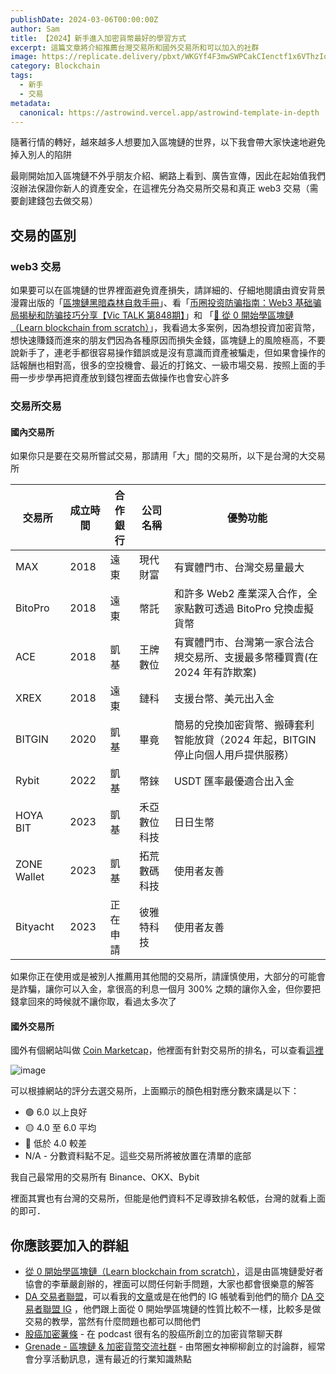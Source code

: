 ```yaml
---
publishDate: 2024-03-06T00:00:00Z
author: Sam
title: 【2024】新手進入加密貨幣最好的學習方式
excerpt: 這篇文章將介紹推薦台灣交易所和國外交易所和可以加入的社群
image: https://replicate.delivery/pbxt/WKGYf4F3mwSWPCakCIenctf1x6VThzIqY1Z7xdMettN6VR2JB/out-0.png
category: Blockchain
tags:
  - 新手
  - 交易
metadata:
  canonical: https://astrowind.vercel.app/astrowind-template-in-depth
---
```



隨著行情的轉好，越來越多人想要加入區塊鏈的世界，以下我會帶大家快速地避免掉入別人的陷阱


最剛開始加入區塊鏈不外乎朋友介紹、網路上看到、廣告宣傳，因此在起始值我們沒辦法保證你新人的資產安全，在這裡先分為交易所交易和真正 web3 交易（需要創建錢包去做交易）
## 交易的區別

### web3 交易
如果要可以在區塊鏈的世界裡面避免資產損失，請詳細的、仔細地閱讀由資安背景漫霧出版的「[區塊鏈黑暗森林自救手冊](https://github.com/slowmist/Blockchain-dark-forest-selfguard-handbook/blob/main/README_CN.md)」、看「[币圈投资防骗指南：Web3 基础骗局揭秘和防骗技巧分享【Vic TALK 第848期】](https://youtu.be/39nu0Qd00yI?si=LDrPFHQQLycWq-zS)」和
「[🧪 從 0 開始學區塊鏈（Learn blockchain from scratch）](https://www.facebook.com/groups/blockchain.zh/)」，我看過太多案例，因為想投資加密貨幣，想快速賺錢而進來的朋友們因為各種原因而損失金錢，區塊鏈上的風險極高，不要說新手了，連老手都很容易操作錯誤或是沒有意識而資產被騙走，但如果會操作的話報酬也相對高，很多的空投機會、最近的打銘文、一級市場交易．按照上面的手冊一步步學再把資產放到錢包裡面去做操作也會安心許多

### 交易所交易

#### 國內交易所
如果你只是要在交易所嘗試交易，那請用「大」間的交易所，以下是台灣的大交易所

| 交易所 | 成立時間 |合作銀行|	公司名稱	|優勢功能|
| ------ | ----------- | -----------| ----------- | ----------- | 
| MAX	 | 2018 | 遠東 | 	現代財富 | 	有實體門市、台灣交易量最大 | 
| BitoPro| 2018	| 遠東 | 	幣託    |  和許多 Web2 產業深入合作，全家點數可透過 BitoPro 兌換虛擬貨幣 | 
| ACE	 | 2018	| 凱基 | 王牌數位  | 	有實體門市、台灣第一家合法合規交易所、支援最多幣種買賣(在 2024 年有詐欺案) | 
| XREX   | 2018 | 遠東 | 	鏈科    |  支援台幣、美元出入金 |
| BITGIN | 2020	| 凱基 | 	畢竟    |  簡易的兌換加密貨幣、搬磚套利智能放貸（2024 年起，BITGIN 停止向個人用戶提供服務）| 
| Rybit	 | 2022 | 凱基 | 	幣錸    |  USDT 匯率最優適合出入金 | 
| HOYA BIT | 2023 | 凱基 | 禾亞數位科技 |  日日生幣 | 
| ZONE Wallet | 2023 | 凱基 | 拓荒數碼科技 |  使用者友善 | 
| Bityacht	| 2023 | 正在申請 | 彼雅特科技	| 使用者友善 | 

如果你正在使用或是被別人推薦用其他間的交易所，請謹慎使用，大部分的可能會是詐騙，讓你可以入金，拿很高的利息一個月 300% 之類的讓你入金，但你要把錢拿回來的時候就不讓你取，看過太多次了


#### 國外交易所

國外有個網站叫做 [Coin Marketcap](https://coinmarketcap.com/zh-tw/)，他裡面有針對交易所的排名，可以查看[這裡](https://coinmarketcap.com/zh-tw/rankings/exchanges/)

![image](https://imgur.com/Ez3EHBF.png)

可以根據網站的評分去選交易所，上面顯示的顏色相對應分數來講是以下： 
- 🟢 6.0 以上良好 
- 🟡 4.0 至 6.0 平均
- 🔴 低於 4.0 較差
- N/A - 分數資料點不足。這些交易所將被放置在清單的底部

我自己最常用的交易所有 Binance、OKX、Bybit

裡面其實也有台灣的交易所，但能是他們資料不足導致排名較低，台灣的就看上面的即可．
## 你應該要加入的群組

- [從 0 開始學區塊鏈（Learn blockchain from scratch）](https://bit.ly/lineBlockchain)，這是由區塊鏈愛好者協會的李華嚴創辦的，裡面可以問任何新手問題，大家也都會很樂意的解答
- [DA 交易者聯盟](https://datatw.io/)，可以看我的[文章](https://blockspaces.xyz/daCapital-introduce)或是在他們的 IG 帳號看到他們的簡介 [DA 交易者聯盟 IG](https://www.instagram.com/p/CxqBQkBy4VS/?hl=zh-tw&img_index=1) ，他們跟上面從 0 開始學區塊鏈的性質比較不一樣，比較多是做交易的教學，當然有什麼問題也都可以問他們
- [股癌加密薯條](https://t.me/joinchat/HxXH6hyp8s0gT2Ovw4QrAQ) - 在 podcast 很有名的股癌所創立的加密貨幣聊天群
- [Grenade - 區塊鏈 & 加密貨幣交流社群](https://t.me/grenadetw) - 由幣圈女神柳柳創立的討論群，經常會分享活動訊息，還有最近的行業知識熱點
